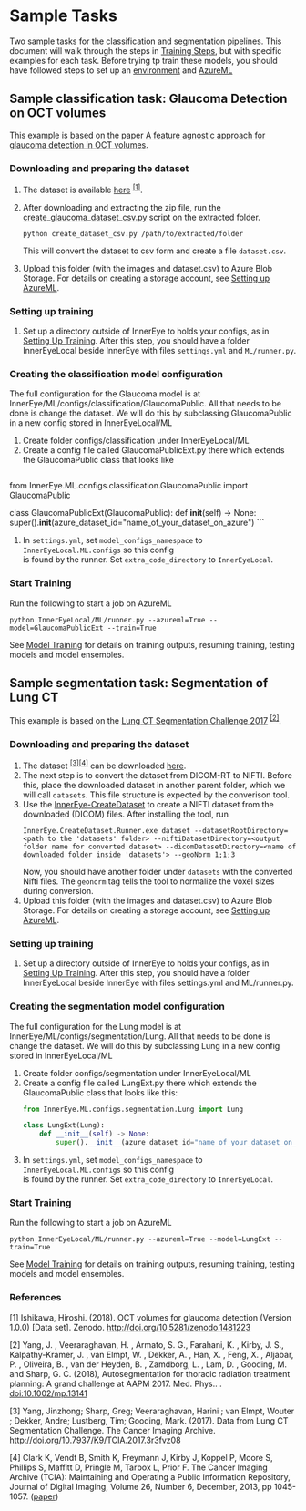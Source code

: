 # Sample Tasks

Two sample tasks for the classification and segmentation pipelines. 
This document will walk through the steps in [Training Steps](building_models.md), but with specific examples for each task.
Before trying tp train these models, you should have followed steps to set up an [environment](environment.md) and [AzureML](setting_up_aml.md)

## Sample classification task: Glaucoma Detection on OCT volumes
 
This example is based on the paper [A feature agnostic approach for glaucoma detection in OCT volumes](https://arxiv.org/pdf/1807.04855v3.pdf).

### Downloading and preparing the dataset
1. The dataset is available [here](https://zenodo.org/record/1481223#.Xs-ehzPiuM_) <sup>[[1]](#1)</sup>.

1. After downloading and extracting the zip file, run the [create_glaucoma_dataset_csv.py](https://github.com/microsoft/InnerEye-DeepLearning/blob/main/InnerEye/Scripts/create_glaucoma_dataset_csv.py)
 script on the extracted folder.
    ```
    python create_dataset_csv.py /path/to/extracted/folder
    ```
    This will convert the dataset to csv form and create a file `dataset.csv`.
 
1.  Upload this folder (with the images and dataset.csv) to Azure Blob Storage. For details on creating a storage account, 
see [Setting up AzureML](setting_up_aml.md#step-4-create-a-storage-account-for-your-datasets). 

### Setting up training
1. Set up a directory outside of InnerEye to holds your configs, as in 
[Setting Up Training](building_models.md#setting-up-training). After this step, you should have a folder InnerEyeLocal
 beside InnerEye with files `settings.yml` and `ML/runner.py`.

### Creating the classification model configuration
The full configuration for the Glaucoma model is at InnerEye/ML/configs/classification/GlaucomaPublic. 
All that needs to be done is change the dataset. We will do this by subclassing GlaucomaPublic in a new config 
stored in InnerEyeLocal/ML
1. Create folder configs/classification under InnerEyeLocal/ML
1. Create a config file called GlaucomaPublicExt.py there which extends the GlaucomaPublic class that looks like
    ```python
from InnerEye.ML.configs.classification.GlaucomaPublic import GlaucomaPublic


class GlaucomaPublicExt(GlaucomaPublic):
    def __init__(self) -> None:
        super().__init__(azure_dataset_id="name_of_your_dataset_on_azure")
    ``` 
1. In `settings.yml`, set `model_configs_namespace` to `InnerEyeLocal.ML.configs` so this config  
is found by the runner. Set `extra_code_directory` to `InnerEyeLocal`.

### Start Training
Run the following to start a job on AzureML
```
python InnerEyeLocal/ML/runner.py --azureml=True --model=GlaucomaPublicExt --train=True
```
See [Model Training](building_models.md) for details on training outputs, resuming training, testing models and model ensembles.

## Sample segmentation task: Segmentation of Lung CT
 
This example is based on the [Lung CT Segmentation Challenge 2017](https://wiki.cancerimagingarchive.net/display/Public/Lung+CT+Segmentation+Challenge+2017) <sup>[[2]](#2)</sup>.

### Downloading and preparing the dataset

1. The dataset <sup>[[3]](#3)[[4]](#4)</sup> can be downloaded [here](https://wiki.cancerimagingarchive.net/display/Public/Lung+CT+Segmentation+Challenge+2017#021ca3c9a0724b0d9df784f1699d35e2).
1. The next step is to convert the dataset from DICOM-RT to NIFTI. Before this, place the downloaded dataset in another
 parent folder, which we will call `datasets`. This file structure is expected by the converison tool.
1. Use the [InnerEye-CreateDataset](https://github.com/microsoft/InnerEye-createdataset) to create a NIFTI dataset
 from the downloaded (DICOM) files.
After installing the tool, run
    ```batch
    InnerEye.CreateDataset.Runner.exe dataset --datasetRootDirectory=<path to the 'datasets' folder> --niftiDatasetDirectory=<output folder name for converted dataset> --dicomDatasetDirectory=<name of downloaded folder inside 'datasets'> --geoNorm 1;1;3
    ```
    Now, you should have another folder under `datasets` with the converted Nifti files.
    The `geonorm` tag tells the tool to normalize the voxel sizes during conversion.
1.  Upload this folder (with the images and dataset.csv) to Azure Blob Storage. For details on creating a storage account, 
see [Setting up AzureML](setting_up_aml.md#step-4-create-a-storage-account-for-your-datasets). 
 
    
### Setting up training
1. Set up a directory outside of InnerEye to holds your configs, as in 
[Setting Up Training](building_models.md#setting-up-training). After this step, you should have a folder InnerEyeLocal 
beside InnerEye with files settings.yml and ML/runner.py.

### Creating the segmentation model configuration
The full configuration for the Lung model is at InnerEye/ML/configs/segmentation/Lung. 
All that needs to be done is change the dataset. We will do this by subclassing Lung in a new config 
stored in InnerEyeLocal/ML
1. Create folder configs/segmentation under InnerEyeLocal/ML
1. Create a config file called LungExt.py there which extends the GlaucomaPublic class that looks like this:
    ```python
    from InnerEye.ML.configs.segmentation.Lung import Lung  

    class LungExt(Lung):
        def __init__(self) -> None:
            super().__init__(azure_dataset_id="name_of_your_dataset_on_azure")
    ``` 
1. In `settings.yml`, set `model_configs_namespace` to `InnerEyeLocal.ML.configs` so this config  
is found by the runner. Set `extra_code_directory` to `InnerEyeLocal`.

### Start Training
Run the following to start a job on AzureML
```
python InnerEyeLocal/ML/runner.py --azureml=True --model=LungExt --train=True
```
See [Model Training](building_models.md) for details on training outputs, resuming training, testing models and model ensembles.
 
### References

<a id="1">[1]</a>
Ishikawa, Hiroshi. (2018). OCT volumes for glaucoma detection (Version 1.0.0) [Data set]. Zenodo. http://doi.org/10.5281/zenodo.1481223  

<a id="2">[2]</a>
Yang, J. , Veeraraghavan, H. , Armato, S. G., Farahani, K. , Kirby, J. S., Kalpathy-Kramer, J. , van Elmpt, W. , Dekker, A. , Han, X. , Feng, X. , Aljabar, P. , Oliveira, B. , van der Heyden, B. , Zamdborg, L. , Lam, D. , Gooding, M. and Sharp, G. C. (2018), 
Autosegmentation for thoracic radiation treatment planning: A grand challenge at AAPM 2017. Med. Phys.. . [doi:10.1002/mp.13141](https://doi.org/10.1002/mp.13141)  

<a id="3">[3]</a>
Yang, Jinzhong; Sharp, Greg; Veeraraghavan, Harini ; van Elmpt, Wouter ; Dekker, Andre; Lustberg, Tim; Gooding, Mark. (2017). 
Data from Lung CT Segmentation Challenge. The Cancer Imaging Archive. http://doi.org/10.7937/K9/TCIA.2017.3r3fvz08  

<a id="4">[4]</a>
Clark K, Vendt B, Smith K, Freymann J, Kirby J, Koppel P, Moore S, Phillips S, Maffitt D, Pringle M, Tarbox L, Prior F. 
The Cancer Imaging Archive (TCIA): Maintaining and Operating a Public Information Repository, Journal of Digital Imaging, Volume 26, Number 6, December, 2013, pp 1045-1057. ([paper](http://link.springer.com/article/10.1007%2Fs10278-013-9622-7))
